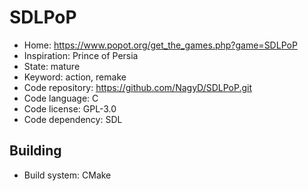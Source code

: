 # SDLPoP

- Home: https://www.popot.org/get_the_games.php?game=SDLPoP
- Inspiration: Prince of Persia
- State: mature
- Keyword: action, remake
- Code repository: https://github.com/NagyD/SDLPoP.git
- Code language: C
- Code license: GPL-3.0
- Code dependency: SDL

## Building

- Build system: CMake
